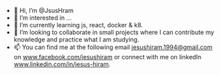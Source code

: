 - 👋 Hi, I’m @JsusHram
- 👀 I’m interested in ...
- 🌱 I’m currently learning js, react, docker & k8.
- 💞️ I’m looking to collaborate in small projects where I can contribute my knowledge and practice what I am studying.
- 📫 You can find me at the following email jesushiram.1994@gmail.com on www.facebook.com/jesushiram or connect with me on linkedIn www.linkedin.com/in/jesus-hiram.

<!---
JsusHram/JsusHram is a ✨ special ✨ repository because its `README.md` (this file) appears on your GitHub profile.
You can click the Preview link to take a look at your changes.
--->
